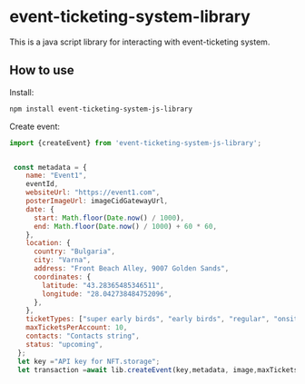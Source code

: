 # event-ticketing-system-library
This is a java script library for interacting with event-ticketing system.

## How to use

Install:

```bash
npm install event-ticketing-system-js-library
````

Create event:

```js
import {createEvent} from 'event-ticketing-system-js-library';


 const metadata = {
    name: "Event1",
    eventId,
    websiteUrl: "https://event1.com",
    posterImageUrl: imageCidGatewayUrl,
    date: {
      start: Math.floor(Date.now() / 1000),
      end: Math.floor(Date.now() / 1000) + 60 * 60,
    },
    location: {
      country: "Bulgaria",
      city: "Varna",
      address: "Front Beach Alley, 9007 Golden Sands",
      coordinates: {
        latitude: "43.28365485346511",
        longitude: "28.042738484752096",
      },
    },
    ticketTypes: ["super early birds", "early birds", "regular", "onsite"],
    maxTicketsPerAccount: 10,
    contacts: "Contacts string",
    status: "upcoming",
  };
  let key ="API key for NFT.storage";
  let transaction =await lib.createEvent(key,metadata, image,maxTicketsPerClient);
````